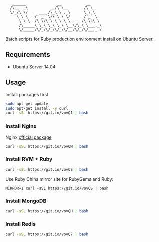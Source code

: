 ```
   ______              __           __
  /\__  _\          __/\ \__       /\ \
  \/_/\ \/     ___ /\_\ \ ,_\      \_\ \
     \ \ \   /' _ `\/\ \ \ \/      /'_` \
      \_\ \__/\ \/\ \ \ \ \ \_  __/\ \L\ \
      /\_____\ \_\ \_\ \_\ \__\/\_\ \___,_\
      \/_____/\/_/\/_/\/_/\/__/\/_/\/__,_ /
```

Batch scripts for Ruby production environment install on Ubuntu Server.

## Requirements

* Ubuntu Server 14.04

## Usage

Install packages first

```bash
sudo apt-get update
sudo apt-get install -y curl
curl -sSL https://git.io/vovQ1 | bash
```

### Install Nginx

Nginx [official package](http://nginx.org/packages/ubuntu/)

```bash
curl -sSL https://git.io/vovQM | bash
```

### Install RVM + Ruby

```bash
curl -sSL https://git.io/vovQS | bash
```

Use Ruby China mirror site for RubyGems and Ruby:

```
MIRROR=1 curl -sSL https://git.io/vovQS | bash
```

### Install MongoDB

```bash
curl -sSL https://git.io/vovQH | bash
```

### Install Redis

```bash
curl -sSL https://git.io/vovQ7 | bash
```
